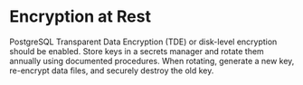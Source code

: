 # Encryption at Rest

PostgreSQL Transparent Data Encryption (TDE) or disk-level encryption should be enabled. Store keys in a secrets manager and
rotate them annually using documented procedures. When rotating, generate a new key, re-encrypt data files, and securely
destroy the old key.
